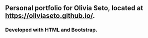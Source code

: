 ## Personal portfolio for Olivia Seto, located at https://oliviaseto.github.io/.
### Developed with HTML and Bootstrap.
